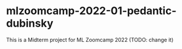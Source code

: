 # mlzoomcamp-2022-01-pedantic-dubinsky
This is a Midterm project for ML Zoomcamp 2022 (TODO: change it)
